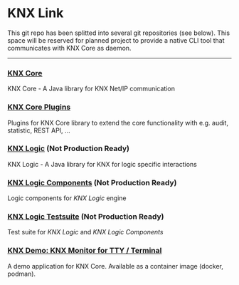 # KNX Link

This git repo has been splitted into several git repositories (see below). This space will be reserved for planned project to provide a native CLI tool that communicates with KNX Core as daemon.

---

### [KNX Core](https://github.com/pitschr/knx-core)
KNX Core - A Java library for KNX Net/IP communication

### [KNX Core Plugins](https://github.com/pitschr/knx-core-plugins)
Plugins for KNX Core library to extend the core functionality with e.g. audit, statistic, REST API, ...

### [KNX Logic](https://github.com/pitschr/knx-logic) (Not Production Ready)
KNX Logic - A Java library for KNX for logic specific interactions

### [KNX Logic Components](https://github.com/pitschr/knx-logic-components) (Not Production Ready)
Logic components for _KNX Logic_ engine

### [KNX Logic Testsuite](https://github.com/pitschr/knx-logic-testsuite) (Not Production Ready)
Test suite for _KNX Logic_ and _KNX Logic Components_

### [KNX Demo: KNX Monitor for TTY / Terminal](https://github.com/pitschr/knx-demo-tty-monitor)
A demo application for KNX Core. Available as a container image (docker, podman).